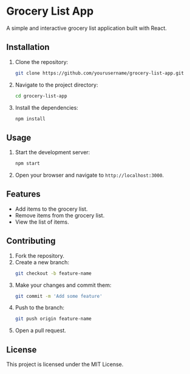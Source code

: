 # Grocery List App

A simple and interactive grocery list application built with React.

## Installation

1. Clone the repository:
    ```bash
    git clone https://github.com/yourusername/grocery-list-app.git
    ```
2. Navigate to the project directory:
    ```bash
    cd grocery-list-app
    ```
3. Install the dependencies:
    ```bash
    npm install
    ```

## Usage

1. Start the development server:
    ```bash
    npm start
    ```
2. Open your browser and navigate to `http://localhost:3000`.

## Features

- Add items to the grocery list.
- Remove items from the grocery list.
- View the list of items.

## Contributing

1. Fork the repository.
2. Create a new branch:
    ```bash
    git checkout -b feature-name
    ```
3. Make your changes and commit them:
    ```bash
    git commit -m 'Add some feature'
    ```
4. Push to the branch:
    ```bash
    git push origin feature-name
    ```
5. Open a pull request.

## License

This project is licensed under the MIT License.